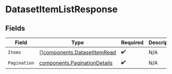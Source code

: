 # DatasetItemListResponse


## Fields

| Field                                                                        | Type                                                                         | Required                                                                     | Description                                                                  |
| ---------------------------------------------------------------------------- | ---------------------------------------------------------------------------- | ---------------------------------------------------------------------------- | ---------------------------------------------------------------------------- |
| `Items`                                                                      | [][components.DatasetItemRead](../../models/components/datasetitemread.md)   | :heavy_check_mark:                                                           | N/A                                                                          |
| `Pagination`                                                                 | [components.PaginationDetails](../../models/components/paginationdetails.md) | :heavy_check_mark:                                                           | N/A                                                                          |